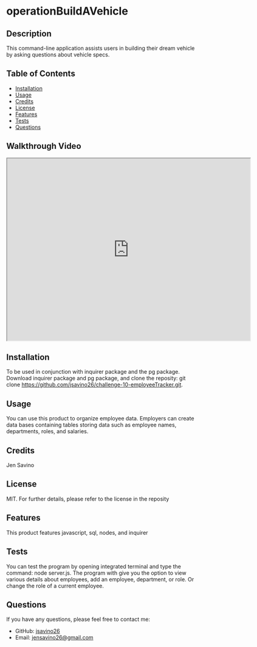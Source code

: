 # operationBuildAVehicle
  
  
  ## Description
  This command-line application assists users in building their dream vehicle by asking questions about vehicle specs. 
  
  ## Table of Contents
  - [Installation](#installation)
  - [Usage](#usage)
  - [Credits](#credits)
  - [License](#license)
  - [Features](#features)
  - [Tests](#tests)
  - [Questions](#questions)

  ## Walkthrough Video
 <iframe src="https://drive.google.com/file/d/1mkjO9sYrMiPixzMr7-3iiL1mMctR2WS9/preview" width="640" height="480"></iframe>
  
  ## Installation
  To be used in conjunction with inquirer package and the pg package. Download inquirer package and pg package, and clone the reposity: git clone https://github.com/jsavino26/challenge-10-employeeTracker.git. 
  
  ## Usage
  You can use this product to organize employee data. Employers can create data bases containing tables storing data such as employee names, departments, roles, and salaries. 
  
  ## Credits
  Jen Savino
  
  ## License
  MIT. For further details, please refer to the license in the reposity
  
  ## Features
  This product features javascript, sql, nodes, and inquirer	
  
  ## Tests
  You can test the program by opening integrated terminal and type the command: node server.js. The program with give you the option to view various details about employees, add an employee, department, or role. Or change the role of a current employee. 
  
  ## Questions
  If you have any questions, please feel free to contact me:
  
  - GitHub: [jsavino26](https://github.com/jsavino26)
  - Email: jensavino26@gmail.com